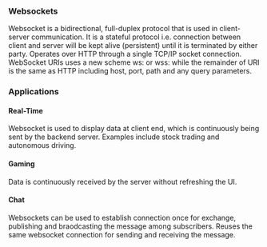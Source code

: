 ### Websockets

Websocket is a bidirectional, full-duplex protocol that is used in client-server communication. It is a stateful protocol i.e. connection between client and server will be kept alive (persistent) until it is terminated by either party. Operates over HTTP through a single TCP/IP socket connection. WebSocket URIs uses a new scheme ws: or wss: while the remainder of URI is the same as HTTP including host, port, path and any query parameters.

### Applications

#### Real-Time

Websocket is used to display data at client end, which is continuously being sent by the backend server. Examples include stock trading and autonomous driving.

#### Gaming

Data is continuously received by the server without refreshing the UI.

#### Chat

Websockets can be used to establish connection once for exchange, publishing and braodcasting the message among subscribers. Reuses the same websocket connection for sending and receiving the message.
